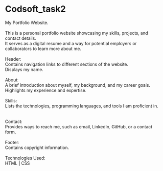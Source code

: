 # Codsoft_task2
My Portfolio Website.
<br>
<br>
This is a personal portfolio website showcasing my skills, projects, and contact details.
<br>
It serves as a digital resume and a way for potential employers or collaborators to learn more about me.
<br>
<br>
Header:
<br>
Contains navigation links to different sections of the website.
<br>
Displays my name.
<br>
<br>
About:
<br>
A brief introduction about myself, my background, and my career goals.
<br>
Highlights my experience and expertise.
<br>
<br>
Skills:
<br>
Lists the technologies, programming languages, and tools I am proficient in.
<br>
<br>
<br>
Contact:
<br>
Provides ways to reach me, such as email, LinkedIn, GitHub, or a contact form.
<br>
<br>
Footer:
<br>
Contains copyright information.
<br>
<br>
Technologies Used:
<br>
HTML | CSS
